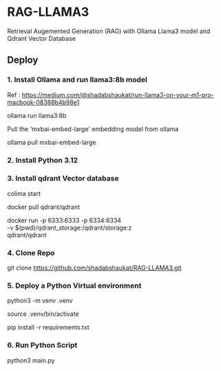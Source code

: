 # RAG-LLAMA3
Retrieval Augemented Generation (RAG) with Ollama Llama3 model and Qdrant Vector Database

## Deploy
### 1. Install Ollama and run llama3:8b model

Ref : https://medium.com/@shadabshaukat/run-llama3-on-your-m1-pro-macbook-08388b4b98e1

ollama run llama3:8b

Pull the 'mxbai-embed-large' embedding model from ollama

ollama pull mxbai-embed-large


### 2. Install Python 3.12 


### 3. Install qdrant Vector database

colima start

docker pull qdrant/qdrant

docker run -p 6333:6333 -p 6334:6334 \
    -v $(pwd)/qdrant_storage:/qdrant/storage:z \
    qdrant/qdrant
    
### 4. Clone Repo

git clone https://github.com/shadabshaukat/RAG-LLAMA3.git 

### 5. Deploy a Python Virtual environment

python3 -m venv .venv

source .venv/bin/activate

pip install -r requirements.txt

### 6. Run Python Script

python3 main.py
